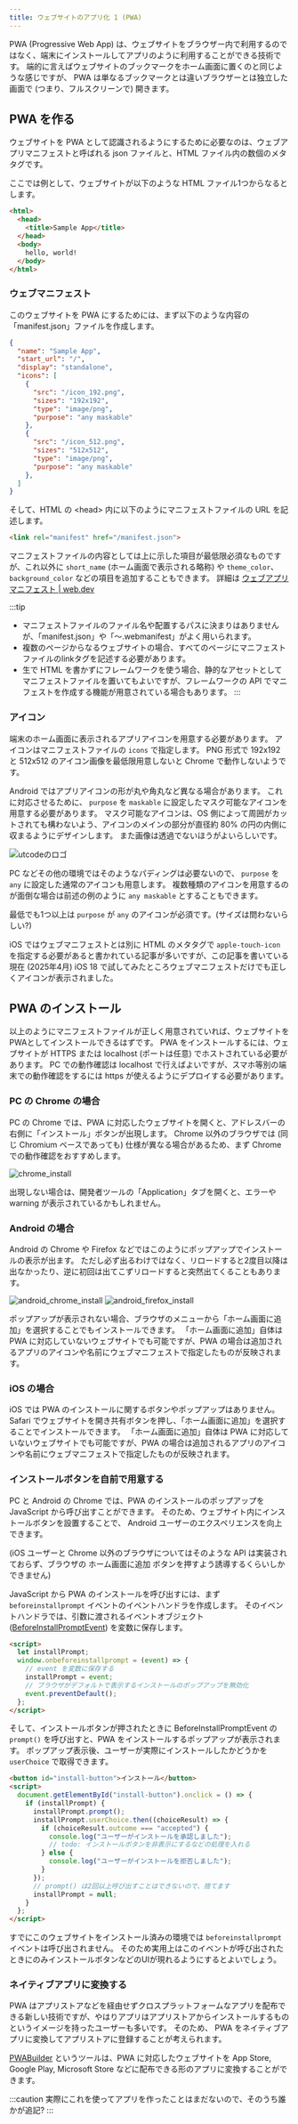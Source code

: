 ```yaml
---
title: ウェブサイトのアプリ化 1 (PWA)
---
```


PWA (Progressive Web App) は、ウェブサイトをブラウザー内で利用するのではなく、端末にインストールしてアプリのように利用することができる技術です。
端的に言えばウェブサイトのブックマークをホーム画面に置くのと同じような感じですが、 PWA は単なるブックマークとは違いブラウザーとは独立した画面で (つまり、フルスクリーンで) 開きます。

## PWA を作る

ウェブサイトを PWA として認識されるようにするために必要なのは、ウェブアプリマニフェストと呼ばれる json ファイルと、HTML ファイル内の数個のメタタグです。

ここでは例として、ウェブサイトが以下のような HTML ファイル1つからなるとします。

```html title="index.html"
<html>
  <head>
    <title>Sample App</title>
  </head>
  <body>
    hello, world!
  </body>
</html>
```

### ウェブマニフェスト

このウェブサイトを PWA にするためには、まず以下のような内容の「manifest.json」ファイルを作成します。

```json title="manifest.json"
{
  "name": "Sample App",
  "start_url": "/",
  "display": "standalone",
  "icons": [
    {
      "src": "/icon_192.png",
      "sizes": "192x192",
      "type": "image/png",
      "purpose": "any maskable"
    },
    {
      "src": "/icon_512.png",
      "sizes": "512x512",
      "type": "image/png",
      "purpose": "any maskable"
    },
  ]
}
```

そして、HTML の &lt;head&gt; 内に以下のようにマニフェストファイルの URL を記述します。

```html title="index.html"
<link rel="manifest" href="/manifest.json">
```

マニフェストファイルの内容としては上に示した項目が最低限必須なものですが、これ以外に `short_name` (ホーム画面で表示される略称) や `theme_color`、`background_color` などの項目を追加することもできます。
詳細は [ウェブアプリ マニフェスト | web.dev](https://web.dev/learn/pwa/web-app-manifest?hl=ja)

:::tip
* マニフェストファイルのファイル名や配置するパスに決まりはありませんが、「manifest.json」や「〜.webmanifest」がよく用いられます。
* 複数のページからなるウェブサイトの場合、すべてのページにマニフェストファイルのlinkタグを記述する必要があります。
* 生で HTML を書かずにフレームワークを使う場合、静的なアセットとしてマニフェストファイルを置いてもよいですが、フレームワークの API でマニフェストを作成する機能が用意されている場合もあります。
:::

### アイコン

端末のホーム画面に表示されるアプリアイコンを用意する必要があります。
アイコンはマニフェストファイルの `icons` で指定します。
PNG 形式で 192x192 と 512x512 のアイコン画像を最低限用意しないと Chrome で動作しないようです。

Android ではアプリアイコンの形が丸や角丸など異なる場合があります。
これに対応させるために、 `purpose` を `maskable` に設定したマスク可能なアイコンを用意する必要があります。
マスク可能なアイコンは、OS 側によって周囲がカットされても構わないよう、アイコンのメインの部分が直径約 80% の円の内側に収まるようにデザインします。
また画像は透過でないほうがよいらしいです。

![utcodeのロゴ](./icon_192.png)

PC などその他の環境ではそのようなパディングは必要ないので、 `purpose` を `any` に設定した通常のアイコンも用意します。
複数種類のアイコンを用意するのが面倒な場合は前述の例のように `any maskable` とすることもできます。

最低でも1つ以上は `purpose` が `any` のアイコンが必須です。(サイズは問わないらしい?)

iOS ではウェブマニフェストとは別に HTML のメタタグで `apple-touch-icon` を指定する必要があると書かれている記事が多いですが、この記事を書いている現在 (2025年4月) iOS 18 で試してみたところウェブマニフェストだけでも正しくアイコンが表示されました。

## PWA のインストール

以上のようにマニフェストファイルが正しく用意されていれば、ウェブサイトをPWAとしてインストールできるはずです。
PWA をインストールするには、ウェブサイトが HTTPS または localhost (ポートは任意) でホストされている必要があります。
PC での動作確認は localhost で行えばよいですが、スマホ等別の端末での動作確認をするには https が使えるようにデプロイする必要があります。

### PC の Chrome の場合

PC の Chrome では、PWA に対応したウェブサイトを開くと、アドレスバーの右側に「インストール」ボタンが出現します。
Chrome 以外のブラウザでは (同じ Chromium ベースであっても) 仕様が異なる場合があるため、まず Chrome での動作確認をおすすめします。

![chrome_install](./chrome_install.png)

出現しない場合は、開発者ツールの「Application」タブを開くと、エラーや warning が表示されているかもしれません。

### Android の場合

Android の Chrome や Firefox などではこのようにポップアップでインストールの表示が出ます。
ただし必ず出るわけではなく、リロードすると2度目以降は出なかったり、逆に初回は出てこずリロードすると突然出てくることもあります。

![android_chrome_install](./android_install.png)
![android_firefox_install](./android_firefox_install.png)

ポップアップが表示されない場合、ブラウザのメニューから「ホーム画面に追加」を選択することでもインストールできます。
「ホーム画面に追加」自体は PWA に対応していないウェブサイトでも可能ですが、PWA の場合は追加されるアプリのアイコンや名前にウェブマニフェストで指定したものが反映されます。

### iOS の場合

iOS では PWA のインストールに関するボタンやポップアップはありません。
Safari でウェブサイトを開き共有ボタンを押し、「ホーム画面に追加」を選択することでインストールできます。
「ホーム画面に追加」自体は PWA に対応していないウェブサイトでも可能ですが、PWA の場合は追加されるアプリのアイコンや名前にウェブマニフェストで指定したものが反映されます。

### インストールボタンを自前で用意する

PC と Android の Chrome では、PWA のインストールのポップアップを JavaScript から呼び出すことができます。
そのため、ウェブサイト内にインストールボタンを設置することで、 Android ユーザーのエクスペリエンスを向上できます。

(iOS ユーザーと Chrome 以外のブラウザについてはそのような API は実装されておらず、ブラウザの ホーム画面に追加 ボタンを押すよう誘導するくらいしかできません)

JavaScript から PWA のインストールを呼び出すには、まず `beforeinstallprompt` イベントのイベントハンドラを作成します。
そのイベントハンドラでは、引数に渡されるイベントオブジェクト ([BeforeInstallPromptEvent](https://developer.mozilla.org/en-US/docs/Web/API/BeforeInstallPromptEvent)) を変数に保存します。

```html title="index.html"
<script>
  let installPrompt;
  window.onbeforeinstallprompt = (event) => {
    // event を変数に保存する
    installPrompt = event;
    // ブラウザがデフォルトで表示するインストールのポップアップを無効化
    event.preventDefault();
  };
</script>
```

そして、インストールボタンが押されたときに BeforeInstallPromptEvent の `prompt()` を呼び出すと、PWA をインストールするポップアップが表示されます。
ポップアップ表示後、ユーザーが実際にインストールしたかどうかを `userChoice` で取得できます。

```html title="index.html"
<button id="install-button">インストール</button>
<script>
  document.getElementById("install-button").onclick = () => {
    if (installPrompt) {
      installPrompt.prompt();
      installPrompt.userChoice.then((choiceResult) => {
        if (choiceResult.outcome === "accepted") {
          console.log("ユーザーがインストールを承認しました");
          // todo: インストールボタンを非表示にするなどの処理を入れる
        } else {
          console.log("ユーザーがインストールを拒否しました");
        }
      });
      // prompt() は2回以上呼び出すことはできないので、捨てます
      installPrompt = null;
    }
  };
</script>
```

すでにこのウェブサイトをインストール済みの環境では `beforeinstallprompt` イベントは呼び出されません。
そのため実用上はこのイベントが呼び出されたときにのみインストールボタンなどのUIが現れるようにするとよいでしょう。

### ネイティブアプリに変換する

PWA はアプリストアなどを経由せずクロスプラットフォームなアプリを配布できる新しい技術ですが、やはりアプリはアプリストアからインストールするものというイメージを持ったユーザーも多いです。
そのため、 PWA をネイティブアプリに変換してアプリストアに登録することが考えられます。

[PWABuilder](https://www.pwabuilder.com) というツールは、PWA に対応したウェブサイトを App Store, Google Play, Microsoft Store などに配布できる形のアプリに変換することができます。

:::caution
実際にこれを使ってアプリを作ったことはまだないので、そのうち誰かが追記?
:::
